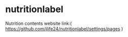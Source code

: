 # nutritionlabel
Nutrition contents
website link:( https://github.com/jlife24/nutritionlabel/settings/pages )
